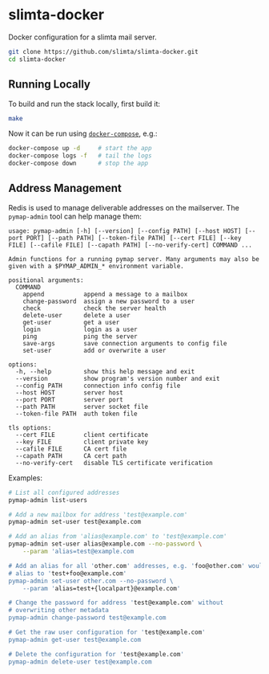 # slimta-docker

Docker configuration for a slimta mail server.

```bash
git clone https://github.com/slimta/slimta-docker.git
cd slimta-docker
```

## Running Locally

To build and run the stack locally, first build it:

```bash
make
```

Now it can be run using [`docker-compose`][1], e.g.:

```bash
docker-compose up -d     # start the app
docker-compose logs -f   # tail the logs
docker-compose down      # stop the app
```

## Address Management

Redis is used to manage deliverable addresses on the mailserver. The
`pymap-admin` tool can help manage them:

```
usage: pymap-admin [-h] [--version] [--config PATH] [--host HOST] [--port PORT] [--path PATH] [--token-file PATH] [--cert FILE] [--key FILE] [--cafile FILE] [--capath PATH] [--no-verify-cert] COMMAND ...

Admin functions for a running pymap server. Many arguments may also be given with a $PYMAP_ADMIN_* environment variable.

positional arguments:
  COMMAND
    append           append a message to a mailbox
    change-password  assign a new password to a user
    check            check the server health
    delete-user      delete a user
    get-user         get a user
    login            login as a user
    ping             ping the server
    save-args        save connection arguments to config file
    set-user         add or overwrite a user

options:
  -h, --help         show this help message and exit
  --version          show program's version number and exit
  --config PATH      connection info config file
  --host HOST        server host
  --port PORT        server port
  --path PATH        server socket file
  --token-file PATH  auth token file

tls options:
  --cert FILE        client certificate
  --key FILE         client private key
  --cafile FILE      CA cert file
  --capath PATH      CA cert path
  --no-verify-cert   disable TLS certificate verification
```

Examples:

```bash
# List all configured addresses
pymap-admin list-users

# Add a new mailbox for address 'test@example.com'
pymap-admin set-user test@example.com

# Add an alias from 'alias@example.com' to 'test@example.com'
pymap-admin set-user alias@example.com --no-password \
    --param 'alias=test@example.com

# Add an alias for all 'other.com' addresses, e.g. 'foo@other.com' would
# alias to 'test+foo@example.com'
pymap-admin set-user other.com --no-password \
    --param 'alias=test+{localpart}@example.com'

# Change the password for address 'test@example.com' without
# overwriting other metadata
pymap-admin change-password test@example.com

# Get the raw user configuration for 'test@example.com'
pymap-admin get-user test@example.com

# Delete the configuration for 'test@example.com'
pymap-admin delete-user test@example.com
```

[1]: https://docs.docker.com/compose/reference/
